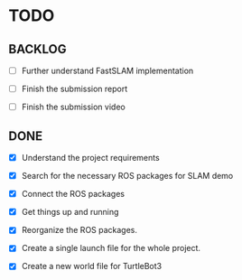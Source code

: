 # TODO

## BACKLOG

- [ ] Further understand FastSLAM implementation

- [ ] Finish the submission report

- [ ] Finish the submission video

## DONE

- [x] Understand the project requirements

- [x] Search for the necessary ROS packages for SLAM demo

- [x] Connect the ROS packages

- [x] Get things up and running

- [x] Reorganize the ROS packages.

- [x] Create a single launch file for the whole project.

- [x] Create a new world file for TurtleBot3
